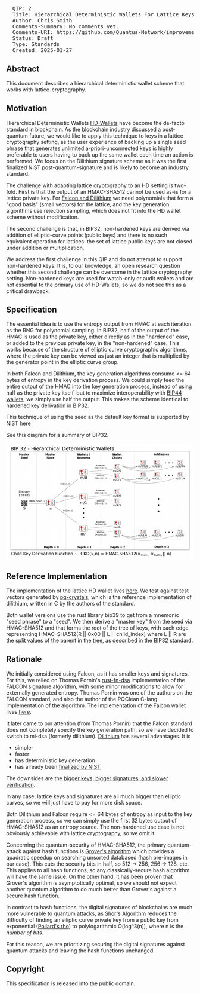 <pre>
  QIP: 2
  Title: Hierarchical Deterministic Wallets For Lattice Keys
  Author: Chris Smith <chris@quantus.com>
  Comments-Summary: No comments yet.
  Comments-URI: https://github.com/Quantus-Network/improvement-proposals/discussions/
  Status: Draft
  Type: Standards
  Created: 2025-01-27
</pre>

## Abstract

This document describes a hierarchical deterministic wallet scheme that works with lattice-cryptography.

## Motivation

Hierarchical Deterministic Wallets [HD-Wallets](https://github.com/bitcoin/bips/blob/master/bip-0032.mediawiki) have
become the de-facto standard in blockchain. As the blockchain industry discussed a post-quantum future, we would like to
apply this technique to keys in a lattice cryptography setting, as the user experience of backing up a single seed
phrase that generates unlimited a-priori-unconnected keys is highly preferable to users having to back up the same
wallet each time an action is performed. We focus on the Dilithium signature scheme as it was the
first finalized NIST post-quantum-signature and is likely to become an industry standard.

The challenge with adapting lattice cryptography to an HD setting is two-fold. First is that the output of an HMAC-SHA512
cannot be used as-is for a lattice private key. For [Falcon and Dilithium](https://csrc.nist.gov/Projects/post-quantum-cryptography/selected-algorithms-2022)
we need polynomials that form a "good basis" (small vectors) for the lattice, and the key generation algorithms use rejection
sampling, which does not fit into the HD wallet scheme without modification.

The second challenge is that, in BIP32, non-hardened keys are derived via addition of elliptic-curve points (public keys)
and there is no such equivalent operation for lattices: the set of lattice public keys are not closed under addition or multiplication.

We address the first challenge in this QIP and do not attempt to support non-hardened keys. It is, to our knowledge, 
an open research question whether this second challenge can be overcome in the lattice cryptography setting. 
Non-hardened keys are used for watch-only or audit wallets and are not essential to the primary use of HD-Wallets, so 
we do not see this as a critical drawback.

## Specification

The essential idea is to use the entropy output from HMAC at each iteration as the RNG for polynomial sampling. In BIP32,
half of the output of the HMAC is used as the private key, either directly as in the "hardened" case, or added to the
previous private key, in the "non-hardened" case. This works because of the structure of elliptic curve cryptographic
algorithms, where the private key can be viewed as just an integer that is multiplied by the generator point in the
elliptic curve group.

In both Falcon and Dilithium, the key generation algorithms consume <= 64 bytes of entropy in the key derivation process.
We could simply feed the entire output of the HMAC into the key generation process, instead of using half as the private key
itself, but to maximize interoperability with [BIP44 wallets](https://github.com/bitcoin/bips/blob/master/bip-0044.mediawiki), we simply use half the output. 
This makes the scheme identical to hardened key derivation in BIP32. 

This technique of using the seed as the default key format is supported by NIST [here](https://csrc.nist.gov/Projects/post-quantum-cryptography/faqs#Rdc7)

See this diagram for a summary of BIP32. 

<img src=qip-0002/QIP-0002-1.png></img>

## Reference Implementation

The implementation of the lattice HD wallet lives [here](https://github.com/Quantus-Network/rusty-crystals). 
We test against test vectors generated by [pq-crystals](https://github.com/pq-crystals/dilithium), which is the reference implementation of
dilithium, written in C by the authors of the standard.

Both wallet versions use the rust library bip39 to get from a mnemonic "seed phrase" to a "seed". We then derive a
"master key" from the seed via HMAC-SHA512 and that forms the root of the tree of keys, with each edge representing
HMAC-SHA512(R || 0x00 || L || child_index) where L || R are the split values of the parent in the tree, as described in
the BIP32 standard.

## Rationale

We initially considered using Falcon, as it has smaller keys and signatures. For this, we relied on Thomas Pornin's
[rust-fn-dsa](https://github.com/Quantus-Network/rust-fn-dsa?tab=readme-ov-file) implementation of the FALCON signature algorithm, with some minor modifications to allow for externally
generated entropy. Thomas Pornin was one of the authors on the FALCON standard, and also the author of the PQClean C-lang
implementation of the algorithm. The implementation of the Falcon wallet lives [here](https://github.com/Quantus-Network/rusty-falcon).

It later came to our attention (from Thomas Pornin) that the Falcon standard does not completely specify the key generation path,
so we have decided to switch to ml-dsa (formerly dilithium). [Dilithium](https://pq-crystals.org/) has several advantages. It is
- simpler
- faster
- has deterministic key generation
- has already been [finalized by NIST](https://csrc.nist.gov/pubs/fips/204/final)

The downsides are the
[bigger keys, bigger signatures, and slower verification](https://github.com/pornin/rust-fn-dsa/pull/5#issuecomment-2624564705).

In any case, lattice keys and signatures are all much bigger than elliptic curves, so we will just have to pay for more
disk space.

Both Dilithium and Falcon require <= 64 bytes of entropy as input to the key generation process, so we can simply use the
first 32 bytes output of HMAC-SHA512 as an entropy source. The non-hardened use case is not obviously achievable with lattice 
cryptography, so we omit it.

Concerning the quantum-security of HMAC-SHA512, the primary quantum-attack against hash functions is
[Grover's algorithm](https://en.wikipedia.org/wiki/Grover's_algorithm) which provides a quadratic speedup on searching
unsorted databased (hash pre-images in our case). This cuts the security bits in half, so 512 -> 256, 256 -> 128, etc.
This applies to all hash functions, so any classically-secure hash algorithm will have the same issue. On the other hand,
[it has been proven](https://arxiv.org/pdf/quant-ph/9711070) that Grover's algorithm is asymptotically optimal, 
so we should not expect another quantum algorithm to do much better than Grover's against a secure hash function.

In contrast to hash functions, the digital signatures of blockchains are much more vulnerable to quantum attacks, as [Shor's Algorithm](https://en.wikipedia.org/wiki/Shor%27s_algorithm)
reduces the difficulty of finding an elliptic curve private key from a public key from exponential
([Pollard's rho](https://en.wikipedia.org/wiki/Pollard%27s_rho_algorithm_for_logarithms)) to polylogarithmic O(log^3(n)),
where n is the *number of bits*.

For this reason, we are prioritizing securing the digital signatures against quantum
attacks and leaving the hash functions unchanged.

## Copyright

This specification is released into the public domain.
